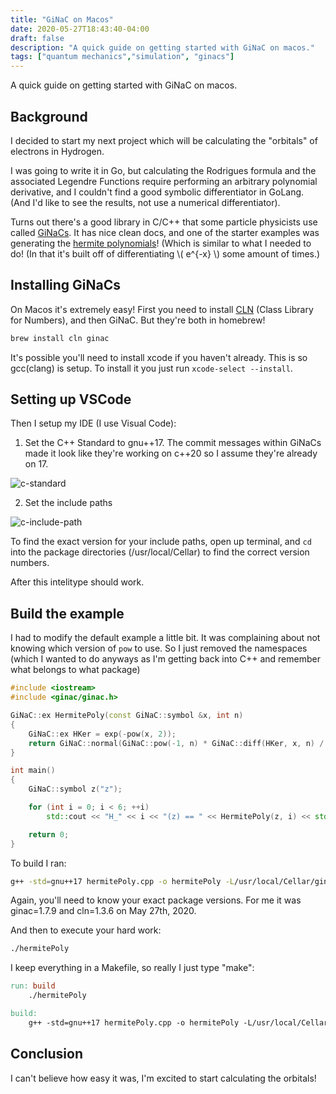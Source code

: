 ```yaml
---
title: "GiNaC on Macos"
date: 2020-05-27T18:43:40-04:00
draft: false
description: "A quick guide on getting started with GiNaC on macos."
tags: ["quantum mechanics","simulation", "ginacs"]
---
```


A quick guide on getting started with GiNaC on macos.

<!--more-->

## Background 

I decided to start my next project which will be calculating the "orbitals" of electrons in Hydrogen. 

I was going to write it in Go, but calculating the Rodrigues formula and the associated Legendre Functions require performing an arbitrary polynomial derivative, and I couldn't find a good symbolic differentiator in GoLang. (And I'd like to see the results, not use a numerical differentiator).

Turns out there's a good library in C/C++ that some particle physicists use called [GiNaCs](https://www.ginac.de/tutorial/#Introduction). It has nice clean docs, and one of the starter examples was generating the [hermite polynomials](https://en.wikipedia.org/wiki/Hermite_polynomials)! (Which is similar to what I needed to do! (In that it's built off of differentiating \\( e^{-x} \\) some amount of times.)

## Installing GiNaCs

On Macos it's extremely easy! First you need to install [CLN](https://www.ginac.de/CLN/) (Class Library for Numbers), and then GiNaC. But they're both in homebrew!

```sh
brew install cln ginac
```

It's possible you'll need to install xcode if you haven't already. This is so gcc(clang) is setup. To install it you just run `xcode-select --install`. 

## Setting up VSCode 

Then I setup my IDE (I use Visual Code):

1. Set the C++ Standard to gnu++17. The commit messages within GiNaCs made it look like they're working on c++20 so I assume they're already on 17.

![c-standard](/c-standard.png)

2. Set the include paths 

![c-include-path](/c-include-path.png)

To find the exact version for your include paths, open up terminal, and `cd` into the package directories (/usr/local/Cellar) to find the correct version numbers. 

After this intelitype should work.

## Build the example 

I had to modify the default example a little bit. It was complaining about not knowing which version of `pow` to use. So I just removed the namespaces (which I wanted to do anyways as I'm getting back into C++ and remember what belongs to what package)

```c++
#include <iostream>
#include <ginac/ginac.h>

GiNaC::ex HermitePoly(const GiNaC::symbol &x, int n)
{
    GiNaC::ex HKer = exp(-pow(x, 2));
    return GiNaC::normal(GiNaC::pow(-1, n) * GiNaC::diff(HKer, x, n) / HKer);
}

int main()
{
    GiNaC::symbol z("z");

    for (int i = 0; i < 6; ++i)
        std::cout << "H_" << i << "(z) == " << HermitePoly(z, i) << std::endl;

    return 0;
}
```

To build I ran:

```bash
g++ -std=gnu++17 hermitePoly.cpp -o hermitePoly -L/usr/local/Cellar/ginac/1.7.9/lib -lginac -L/usr/local/Cellar/cln/1.3.6/lib -lcln
```

Again, you'll need to know your exact package versions. For me it was ginac=1.7.9 and cln=1.3.6 on May 27th, 2020.

And then to execute your hard work:

```bash
./hermitePoly
```

I keep everything in a Makefile, so really I just type "make":

```Makefile
run: build 
	./hermitePoly

build: 
	g++ -std=gnu++17 hermitePoly.cpp -o hermitePoly -L/usr/local/Cellar/ginac/1.7.9/lib -lginac -L/usr/local/Cellar/cln/1.3.6/lib -lcln
```

## Conclusion

I can't believe how easy it was, I'm excited to start calculating the orbitals!
